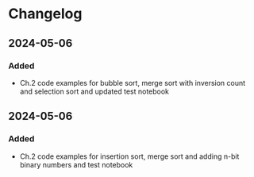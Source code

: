 # Changelog

## 2024-05-06
### Added
- Ch.2 code examples for bubble sort, merge sort with inversion count and selection sort and updated test notebook

## 2024-05-06
### Added
- Ch.2 code examples for insertion sort, merge sort and adding n-bit binary numbers and test notebook